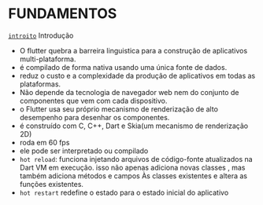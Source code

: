 # FUNDAMENTOS

[`introito`](https://github.com/jcarloscody/flutter_fundamentos/blob/master/introito.md) Introdução


- O flutter quebra a barreira linguistica para a construção de aplicativos multi-plataforma.
- é compilado de forma nativa usando uma única fonte de dados.
- reduz o custo e a complexidade da produção de aplicativos em todas as plataformas.
- Não depende da tecnologia de navegador web nem do conjunto de componentes que vem com cada dispositivo.
- o Flutter usa seu próprio mecanismo de renderização de alto desempenho para desenhar os componentes.
- é construído com C, C++, Dart  e Skia(um mecanismo de renderização 2D)
- roda em 60 fps
- ele pode ser interpretado ou compilado
- `hot reload`: funciona injetando arquivos de código-fonte atualizados na Dart VM em execução. isso não apenas adiciona novas classes , mas também adiciona métodos e campos Às classes existentes e altera as funções existentes.
- `hot restart` redefine o estado para o estado inicial do aplicativo
